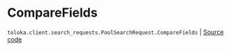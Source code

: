 # CompareFields
`toloka.client.search_requests.PoolSearchRequest.CompareFields` | [Source code](https://github.com/Toloka/toloka-kit/blob/v1.1.0.post1/src/client/search_requests.py#L243)

